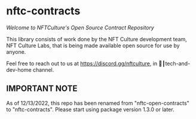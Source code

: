 # nftc-contracts

_Welcome to NFTCulture's Open Source Contract Repository_

This library consists of work done by the NFT Culture development team, NFT Culture Labs,
that is being made available open source for use by anyone.

Feel free to reach out to us at https://discord.gg/nftculture, in 💾┃tech-and-dev-home channel.

## IMPORTANT NOTE
As of 12/13/2022, this repo has been renamed from "nftc-open-contracts" to "nftc-contracts". Please start using package version 1.3.0 or later.
